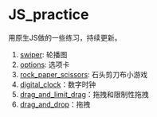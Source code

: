 # JS_practice

用原生JS做的一些练习，持续更新。

1. [swiper](http://htmlpreview.github.io/?https://github.com/Tishacy/JS_practice/blob/master/swiper/index.html): 轮播图
2. [options](http://htmlpreview.github.io/?https://github.com/Tishacy/JS_practice/blob/master/options/index.html): 选项卡
3. [rock_paper_scissors](http://htmlpreview.github.io/?https://github.com/Tishacy/JS_practice/blob/master/rock_paper_scissors/index.html): 石头剪刀布小游戏
4. [digital_clock](http://htmlpreview.github.io/?https://github.com/Tishacy/JS_practice/blob/master/digital_clock/index.html)：数字时钟
5. [drag_and_limit_drag](http://htmlpreview.github.io/?https://github.com/Tishacy/JS_practice/blob/master/drag_and_limit_drag/index.html)：拖拽和限制性拖拽
6. [drag_and_drop](http://htmlpreview.github.io/?https://github.com/Tishacy/JS_practice/blob/master/drag_and_drop/index.html)：拖拽

